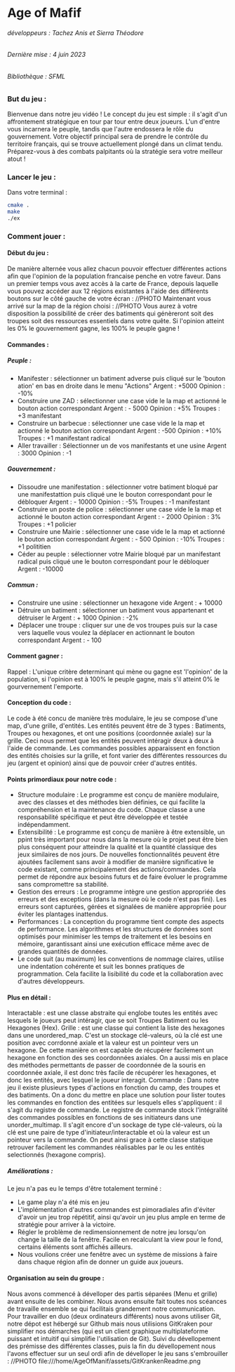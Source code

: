 # Age of Mafif
###### développeurs : Tachez Anis et Sierra Théodore
###### Dernière mise : 4 juin 2023
###### Bibliothèque : SFML
### But du jeu : 
Bienvenue dans notre jeu vidéo ! Le concept du jeu est simple : il s'agit d'un affrontement stratégique en tour par tour entre deux joueurs. L'un d'entre vous incarnera le peuple, tandis que l'autre endossera le rôle du gouvernement. Votre objectif principal sera de prendre le contrôle du territoire français, qui se trouve actuellement plongé dans un climat tendu. Préparez-vous à des combats palpitants où la stratégie sera votre meilleur atout !
### Lancer le jeu :
Dans votre terminal : 
``` bash
cmake .
make
./ex
```

### Comment jouer :
#### Début du jeu :
De manière alternée vous allez chacun pouvoir effectuer différentes actions afin que l'opinion de la population francaise penche en votre faveur. Dans un premier temps vous avez accès à la carte de France, depouis laquelle vous pouvez accéder aux 12 régions existantes à l'aide des différents boutons sur le côté gauche de votre écran : 
//PHOTO
 Maintenant vous arrivé sur la map de la région choisi : 
//PHOTO
 Vous aurez à votre disposition la possibilité de créer des batiments qui génèreront soit des troupes soit des ressources essentiels dans votre quête.
 Si l'opinion atteint les 0% le gouvernement gagne, les 100% le peuple gagne !
#### Commandes :
##### Peuple :
-  Manifester : sélectionner un batiment adverse puis cliqué sur le 'bouton ation' en bas en droite dans le menu "Actions"
Argent : +5000  Opinion : -10%
-  Construire une ZAD : sélectionner une case vide le la map et actionné le bouton action correspondant
Argent : - 5000 Opinion : +5% Troupes : +3 manifestant
- Construire un barbecue : sélectionner une case vide le la map et actionné le bouton action correspondant
Argent : -500 Opinion : +10% Troupes : +1 manifestant radical
- Aller travailler : Sélectionner un de vos manifestants et une usine
Argent : 3000 Opinion : -1

##### Gouvernement :
- Dissoudre une manifestation : sélectionner votre batiment bloqué par une manifestattion puis cliqué une le bouton correspondant pour le débloquer
Argent : - 10000 Opinion : -5% Troupes : -1 manifestant
- Construire un poste de police : sélectionner une case vide le la map et actionné le bouton action correspondant
Argent : - 2000 Opinion : 3% Troupes : +1 policier
- Construire une Mairie : sélectionner une case vide le la map et actionné le bouton action correspondant
Argent : - 500 Opinion : -10% Troupes : +1 polititien
- Céder au peuple : sélectionner votre Mairie bloqué par un manifestant radical puis cliqué une le bouton correspondant pour le débloquer
Argent : -10000


##### Commun :
- Construire une usine : sélectionner un hexagone vide
Argent : + 10000
- Détruire un batiment : sélectionner un batiment vous appartenant et détruiser le
Argent : + 1000 Opinion : -2%
- Déplacer une troupe : cliquer sur une de vos troupes puis sur la case vers laquelle vous voulez la déplacer en actionnant le bouton correspondant
Argent : - 100
#### Comment gagner :
Rappel : L'unique critère determinant qui mène ou gagne est 'l'opinion' de la population, si l'opinion est à 100% le peuple gagne, mais s'il atteint 0% le gourvernement l'emporte.

#### Conception du code : 
Le code à été concu de manière très modulaire, le jeu se compose d'une map, d'une grille, d'entités. Les entités peuvent être de 3 types : Batiments, Troupes ou hexagones, et ont une positions (coordonnée axiale) sur la grille. Ceci nous permet que les entités peuvent intéragir deux à deux à l'aide de commande. Les commandes possibles apparaissent en fonction des entités choisies sur la grille, et font varier des différentes ressources du jeu (argent et opinion) ainsi que de pouvoir créer d'autres entités.

#### Points primordiaux pour notre code :
- Structure modulaire : Le programme est conçu de manière modulaire, avec des classes et des méthodes bien définies, ce qui facilite la compréhension et la maintenance du code. Chaque classe a une responsabilité spécifique et peut être développée et testée indépendamment.
-  Extensibilité : Le programme est conçu de manière à être extensible, un ppint très important pour nous dans la mesure où le projet peut être bien plus conséquent pour atteindre la qualité et la quantité classique des jeux similaires de nos jours. De nouvelles fonctionnalités peuvent être ajoutées facilement sans avoir à modifier de manière significative le code existant, comme principalement des actions/commandes. Cela permet de répondre aux besoins futurs et de faire évoluer le programme sans compromettre sa stabilité.
- Gestion des erreurs : Le programme intègre une gestion appropriée des erreurs et des exceptions (dans la mesure où le code n'est pas fini). Les erreurs sont capturées, gérées et signalées de manière appropriée pour éviter les plantages inattendus.
- Performances : La conception du programme tient compte des aspects de performance. Les algorithmes et les structures de données sont optimisés pour minimiser les temps de traitement et les besoins en mémoire, garantissant ainsi une exécution efficace même avec de grandes quantités de données.
- Le code suit (au maximum) les conventions de nommage claires, utilise une indentation cohérente et suit les bonnes pratiques de programmation. Cela facilite la lisibilité du code et la collaboration avec d'autres développeurs.

#### Plus en détail :
Interactable : est une classe abstraite qui englobe toutes les entités avec lesquels le joueurs peut intéragir, que se soit Troupes Batiment ou les Hexagones (Hex).
Grille : est une classe qui contient la liste des hexagones dans une unordered_map. C'est un stockage clé-valeurs, où la clé est une position avec corrdonné axiale et la valeur est un pointeur vers un hexagone. De cette manière on est capable de récupérer facilement un hexagone en fonction des ses coordonnées axiales. On a aussi mis en place des méthodes permettants de passer de coordonnée de la souris en coordonnée axiale, il est donc très facile de récupérer les hexagones, et donc les entités, avec lesquel le joueur interagit.
Commande : Dans notre jeu il existe plusieurs types d'actions en fonction du camp, des troupes et des batiments. On a donc du mettre en place une solution pour lister toutes les commandes en fonction des entitées sur lesquels elles s'appliquent : il s'agit du registre de commande. Le registre de commande stock l'intégralité des commandes possibles en fonctions de ses initiateurs dans une unorder_multimap. Il s'agit encore d'un sockage de type clé-valeurs, où la clé est une paire de type d'initiateur/interactable et où la valeur est un pointeur vers la commande. On peut ainsi grace à cette classe statique retrouver facilement les commandes réalisables par le ou les entités selectionnés (hexagone compris).


##### Améliorations : 
Le jeu n'a pas eu le temps d'être totalement terminé : 
- Le game play n'a été mis en jeu
- L'implémentation d'autres commandes est pimoradiales afin d'éviter d'avoir un jeu trop répétitif, ainsi qu'avoir un jeu plus ample en terme de stratégie pour arriver à la victoire.
- Régler le problème de redimensionnement de notre jeu lorsqu'on change la taille de la fenêtre. Facile en recalculant la view pour le fond, certains éléments sont affichés ailleurs.
- Nous voulions créer une fenêtre avec un système de missions à faire dans chaque région afin de donner un guide aux joueurs.



#### Organisation au sein du groupe :
Nous avons commencé à dévelloper des partis séparées (Menu et grille) avant ensuite de les combiner. Nous avons ensuite fait toutes nos scéances de travaille ensemble se qui facilitais grandement notre communication. Pour travailler en duo (deux ordinateurs différents) nous avons utiliser Git, notre dépot est hébergé sur Github mais nous utilisions GitKraken pour simplifier nos démarches (qui est un client graphique multiplateforme puissant et intuitif qui simplifie l'utilisation de Git). Suivi du dévellopement des prémisse des différentes classes, puis la fin du dévellopement nous l'avons effectuer sur un seul ordi afin de dévelloper le jeu sans s'embrouiller : 
//PHOTO
file:///home/AgeOfManif/assets/GitKrankenReadme.png